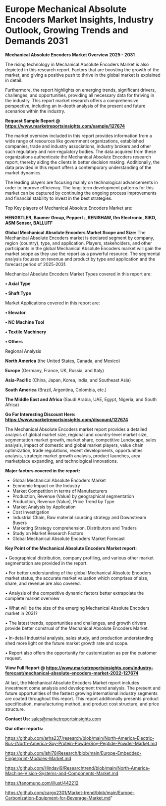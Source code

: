 # Europe Mechanical Absolute Encoders Market Insights, Industry Outlook, Growing Trends and Demands 2031

<Strong> Mechanical Absolute Encoders Market Overview 2025 - 2031</strong>

The rising technology in Mechanical Absolute Encoders Market is also depicted in this research report. Factors that are boosting the growth of the market, and giving a positive push to thrive in the global market is explained in detail.

Furthermore, the report highlights on emerging trends, significant drivers, challenges, and opportunities, providing all necessary data for thriving in the industry. This report market research offers a comprehensive perspective, including an in-depth analysis of the present and future scenarios within the industry.

<strong>Request Sample Report @ <a href=https://www.marketreportsinsights.com/sample/127674>https://www.marketreportsinsights.com/sample/127674</a></strong>

The market overview included in this report provides information from a wide range of resources like government organizations, established companies, trade and industry associations, industry brokers and other such regulatory and non-regulatory bodies. The data acquired from these organizations authenticate the Mechanical Absolute Encoders research report, thereby aiding the clients in better decision making. Additionally, the data provided in this report offers a contemporary understanding of the market dynamics.

The leading players are focusing mainly on technological advancements in order to improve efficiency. The long-term development patterns for this market can be captured by continuing the ongoing process improvements and financial stability to invest in the best strategies.

Top Key players of Mechanical Absolute Encoders Market are:

<strong>HENGSTLER, Baumer Group, Pepperlᛧ, RENISHAW, Ifm Electronic, SIKO, ASM Sensor, BALLUFF</strong>

<strong><b>Global Mechanical Absolute Encoders Market Scope and Size:</b></strong>
The Mechanical Absolute Encoders market is declared segment by company, region (country), type, and application. Players, stakeholders, and other participants in the global Mechanical Absolute Encoders market will gain the market scope as they use the report as a powerful resource. The segmental analysis focuses on revenue and product by type and application and the forecast period of 2025-2031.

Mechanical Absolute Encoders Market Types covered in this report are:

<strong>• Axial Type

• Shaft Type</strong>

Market Applications covered in this report are:

<strong>• Elevator

• NC Machine Tool

• Textile Machinery

• Others</strong> 

Regional Analysis

<strong>North America</strong> (the United States, Canada, and Mexico)

<strong>Europe</strong> (Germany, France, UK, Russia, and Italy)

<strong>Asia-Pacific</strong> (China, Japan, Korea, India, and Southeast Asia)

<strong>South America</strong> (Brazil, Argentina, Colombia, etc.)

<strong>The Middle East and Africa</strong> (Saudi Arabia, UAE, Egypt, Nigeria, and South Africa)

<strong>Go For Interesting Discount Here: <a href=https://www.marketreportsinsights.com/discount/127674>https://www.marketreportsinsights.com/discount/127674</a></strong>

The Mechanical Absolute Encoders market report provides a detailed analysis of global market size, regional and country-level market size, segmentation market growth, market share, competitive Landscape, sales analysis, impact of domestic and global market players, value chain optimization, trade regulations, recent developments, opportunities analysis, strategic market growth analysis, product launches, area marketplace expanding, and technological innovations.

<strong><b>Major factors covered in the report:</b></strong>
<ul>
  <li>Global Mechanical Absolute Encoders Market </li>
  <li>Economic Impact on the Industry</li>
  <li>Market Competition in terms of Manufacturers</li>
  <li>Production, Revenue (Value) by geographical segmentation</li>
  <li>Production, Revenue (Value), Price Trend by Type</li>
  <li>Market Analysis by Application</li>
  <li>Cost Investigation</li>
  <li>Industrial Chain, Raw material sourcing strategy and Downstream Buyers</li>
  <li>Marketing Strategy comprehension, Distributors and Traders</li>
  <li>Study on Market Research Factors</li>
  <li>Global Mechanical Absolute Encoders Market Forecast</li>
</ul>

<strong><b>Key Point of the Mechanical Absolute Encoders Market report:</b></strong>

• Geographical distribution, company profiling, and various other market segmentation are provided in the report.

• For better understanding of the global Mechanical Absolute Encoders market status, the accurate market valuation which comprises of size, share, and revenue are also covered.

• Analysis of the competitive dynamic factors better extrapolate the complete market overview

• What will be the size of the emerging Mechanical Absolute Encoders market in 2031?

• The latest trends, opportunities and challenges, and growth drivers provide better construal of the Mechanical Absolute Encoders Market.

• In-detail industrial analysis, sales study, and production understanding shed more light on the future market growth rate and scope.

• Report also offers the opportunity for customization as per the customer request.

<strong><b>View Full Report @ <a href=https://www.marketreportsinsights.com/industry-forecast/mechanical-absolute-encoders-market-2022-127674>https://www.marketreportsinsights.com/industry-forecast/mechanical-absolute-encoders-market-2022-127674</a></b></strong>


At last, the Mechanical Absolute Encoders Market report includes investment come analysis and development trend analysis. The present and future opportunities of the fastest growing international industry segments are coated throughout this report. This report additionally presents product specification, manufacturing method, and product cost structure, and price structure.

<strong>Contact Us:</strong>
sales@marketreportsinsights.com

<strong>Our other reports:</strong>

<a href=https://github.com/arha237/research/blob/main/North-America-Electric-Bus-/North-America-Soy-Protein-PowderSoy-Peptide-Powder-Market.md>https://github.com/arha237/research/blob/main/North-America-Electric-Bus-/North-America-Soy-Protein-PowderSoy-Peptide-Powder-Market.md</a>

<a href=https://github.com/Ishi78/Research/blob/main/Europe-Embedded-Fingerprint-Modules-Market.md>https://github.com/Ishi78/Research/blob/main/Europe-Embedded-Fingerprint-Modules-Market.md</a>

<a href=https://github.com/Hindavi9/Researchtrend/blob/main/North-America-Machine-Vision-Systems-and-Components-Market.md>https://github.com/Hindavi9/Researchtrend/blob/main/North-America-Machine-Vision-Systems-and-Components-Market.md</a>

<a href=https://tanomuno.com/illust/442212>https://tanomuno.com/illust/442212</a>

<a href=https://github.com/cargo2301/Market-trend/blob/main/Europe-Carbonization-Equipment-for-Beverage-Market.md>https://github.com/cargo2301/Market-trend/blob/main/Europe-Carbonization-Equipment-for-Beverage-Market.md</a>"
